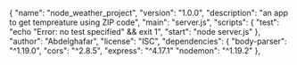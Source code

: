 {
  "name": "node_weather_project",
  "version": "1.0.0",
  "description": "an app to get tempreature using ZIP code",
  "main": "server.js",
  "scripts": {
    "test": "echo \"Error: no test specified\" && exit 1",
    "start": "node server.js"
  },
  "author": "Abdelghafar",
  "license": "ISC",
  "dependencies": {
   "body-parser": "^1.19.0",
   "cors": "^2.8.5",
   "express": "^4.17.1"
   "nodemon": "^1.19.2"
 },

